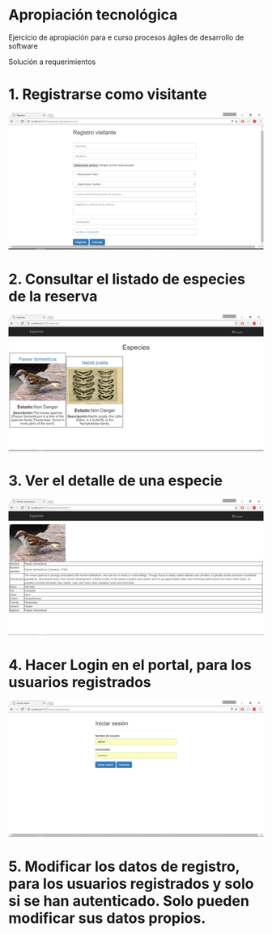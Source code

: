 # Apropiación tecnológica
Ejercicio de apropiación para e curso procesos ágiles de desarrollo de software

Solución a requerimientos
# 1. Registrarse como visitante
![Requerimiento 1](https://raw.githubusercontent.com/jibernal27/imagenes/master/wiki2.PNG)

# 2. Consultar el listado de especies de la reserva
![Requerimiento 2](https://raw.githubusercontent.com/jibernal27/imagenes/master/wiki1.PNG)

# 3. Ver el detalle de una especie
![Requerimiento 3](https://raw.githubusercontent.com/jibernal27/imagenes/master/wiki3.PNG)

# 4. Hacer Login en el portal, para los usuarios registrados
![Requerimiento 4](https://raw.githubusercontent.com/jibernal27/imagenes/master/wiki4.PNG)

# 5. Modificar los datos de registro, para los usuarios registrados y solo si se han autenticado. Solo pueden modificar sus datos propios.


